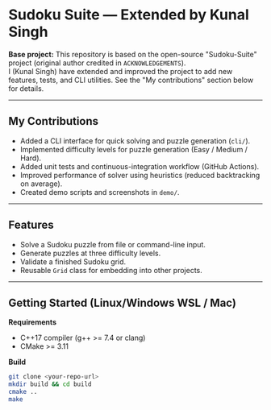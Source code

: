 # Sudoku Suite — Extended by Kunal Singh

**Base project:** This repository is based on the open-source "Sudoku-Suite" project (original author credited in `ACKNOWLEDGEMENTS`).  
I (Kunal Singh) have extended and improved the project to add new features, tests, and CLI utilities. See the "My contributions" section below for details.

---

## My Contributions
- Added a CLI interface for quick solving and puzzle generation (`cli/`).
- Implemented difficulty levels for puzzle generation (Easy / Medium / Hard).
- Added unit tests and continuous-integration workflow (GitHub Actions).
- Improved performance of solver using heuristics (reduced backtracking on average).
- Created demo scripts and screenshots in `demo/`.

---

## Features
- Solve a Sudoku puzzle from file or command-line input.
- Generate puzzles at three difficulty levels.
- Validate a finished Sudoku grid.
- Reusable `Grid` class for embedding into other projects.

---

## Getting Started (Linux/Windows WSL / Mac)
**Requirements**
- C++17 compiler (g++ >= 7.4 or clang)
- CMake >= 3.11

**Build**
```bash
git clone <your-repo-url>
mkdir build && cd build
cmake ..
make
